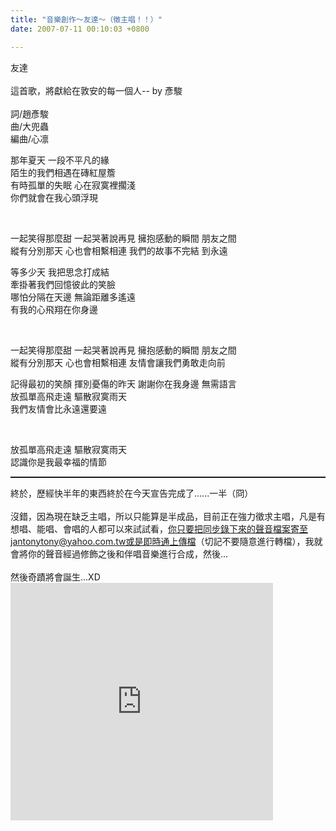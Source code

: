 ```yaml
---
title: "音樂創作～友達～（徵主唱！！）"
date: 2007-07-11 00:10:03 +0800

---
```

友達<br /><br />這首歌，將獻給在敦安的每一個人-- by 彥駿<br /><br />詞/趙彥駿<br />曲/大兜蟲<br />編曲/心凛<br /><p class="MsoNormal">那年夏天 一段不平凡的緣<br />陌生的我們相遇在磚紅屋簷<br />有時孤單的失眠 心在寂寞裡擱淺<br />你們就會在我心頭浮現<p>&nbsp;</p><p class="MsoNormal">一起笑得那麼甜 一起哭著說再見 擁抱感動的瞬間 朋友之間<br />縱有分別那天 心也會相繫相連 我們的故事不完結 到永遠</p><p class="MsoNormal">等多少天 我把思念打成結<br />牽掛著我們回憶彼此的笑臉<br />哪怕分隔在天邊 無論距離多遙遠<br />有我的心飛翔在你身邊<p>&nbsp;</p><p class="MsoNormal">一起笑得那麼甜 一起哭著說再見 擁抱感動的瞬間 朋友之間<br />縱有分別那天 心也會相繫相連 友情會讓我們勇敢走向前</p><p class="MsoNormal">記得最初的笑顏 揮別憂傷的昨天 謝謝你在我身邊 無需語言<br />放孤單高飛走遠 驅散寂寞雨天<br />我們友情會比永遠還要遠<p>&nbsp;</p><p class="MsoNormal">放孤單高飛走遠 驅散寂寞雨天<br />認識你是我最幸福的情節</p><p class="MsoNormal"></p><hr style="WIDTH: 100%; HEIGHT: 2px" />終於，歷經快半年的東西終於在今天宣告完成了......一半（冏）<br /><br />沒錯，因為現在缺乏主唱，所以只能算是半成品，目前正在強力徵求主唱，凡是有想唱、能唱、會唱的人都可以來試試看，你只要把同步錄下來的聲音檔案寄至jantonytony@yahoo.com.tw或是即時通上傳檔（切記不要隨意進行轉檔），我就會將你的聲音經過修飾之後和伴唱音樂進行合成，然後...<br /><br />然後奇蹟將會誕生...XD<iframe marginwidth="0" marginheight="0" src="http://vlog.xuite.net/vlog/guest/external.php?media_id=c0o5VTZ5LTEzMzYzMi5mbHY=" frameborder="0" width="420" scrolling="no" height="380"></iframe><br /><br /></p><p> </p></p><p> </p></p><p> </p>
